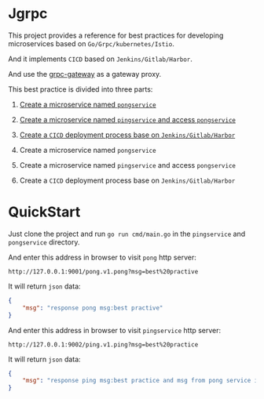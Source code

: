 # Jgrpc

This project provides a reference for best practices for developing
microservices based on `Go/Grpc/kubernetes/Istio`.

And it implements `CICD` based on `Jenkins/Gitlab/Harbor`.

And use the [grpc-gateway](https://github.com/grpc-ecosystem/grpc-gateway "grpc-gateway") as a gateway proxy.

This best practice is divided into three parts:

1. [Create a microservice named `pongservice`](https://github.com/janrs-io/Jgrpc/blob/master/best-practices-for-developing-microservices-based-on-go-grpc-kubernetes-Istio-part01.md "Create a microservice named `pongservice`")
2. [Create a microservice named `pingservice` and access `pongservice`](https://github.com/janrs-io/Jgrpc/blob/master/best-practices-for-developing-microservices-based-on-go-grpc-kubernetes-Istio-part02.md "Create a microservice named `pingservice` and access `pongservice`")
3. [Create a `CICD` deployment process base on `Jenkins/Gitlab/Harbor`](https://github.com/janrs-io/Jgrpc/blob/master/best-practices-for-developing-microservices-based-on-go-grpc-kubernetes-Istio-part03.md "Create a `CICD` deployment process base on `Jenkins/Gitlab/Harbor`")

1. Create a microservice named `pongservice`
2. Create a microservice named `pingservice` and access `pongservice`
3. Create a `CICD` deployment process base on `Jenkins/Gitlab/Harbor`

# QuickStart

Just clone the project and run `go run cmd/main.go` in the `pingservice` and `pongservice` directory.

And enter this address in browser to visit `pong` http server:

```text
http://127.0.0.1:9001/pong.v1.pong?msg=best%20practive
```

It will return `json` data:

```json
{
    "msg": "response pong msg:best practive"
}
```

And enter this address in browser to visit `pingservice` http server:

```text
http://127.0.0.1:9002/ping.v1.ping?msg=best%20practice
```

It will return `json` data:

```json
{
    "msg": "response ping msg:best practice and msg from pong service is: response pong msg:request from ping service"
}
```